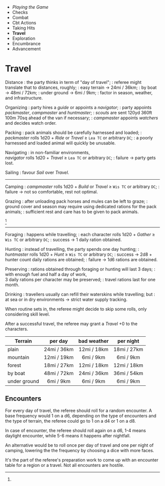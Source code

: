 
<!-- .margin.compass -->
* _Playing the Game_
* Checks
* Combat
* Cbt Actions
* Taking Hits
* **Travel**
* Exploration
* Encumbrance
* Advancement


# Travel

Distance
: the party thinks in term of "day of travel";
: referee might translate that to distances, roughly;
: easy terrain → 24mi / 36km;
: by boat → 48mi / 72km;
: under ground → 6mi / 9km;
: factor in season, weather, and infrastructure.

Organizing
: party hires a _guide_ or appoints a _navigator_;
: party appoints _packmaster_, _campmaster_ and _huntmaster_;
: _scouts_ are sent 120yd 360ft 100m 70sq ahead of the van if necessary;
: _campmaster_ appoints _watchers_ and decides watch order.

Packing
: pack animals should be carefully harnessed and loaded;
: _packmaster_ rolls 1d20 + _Ride_ or _Travel_ ≥ `Lea TC` or arbitrary `DC`;
: a poorly harnessed and loaded animal will quickly be unusable.

Navigating
: in non-familiar environments,<br/> _navigator_ rolls 1d20 + _Travel_ ≥ `Lea TC` or arbitrary `DC`;
: failure → party gets lost.

Sailing
: favour _Sail_ over _Travel_.

<hr/>

Camping
: _campmaster_ rolls 1d20 + _Build_ or _Travel_ ≥ `Wis TC` or arbitrary `DC`;
: failure → not so comfortable, rest not optimal.

Grazing
: after unloading pack horses and mules can be left to graze;
: ground cover and season may require using dedicated rations for the pack animals;
: sufficient rest and care has to be given to pack animals.

[^1]

<hr/>

Foraging
: happens while travelling;
: each character rolls 1d20 + _Gather_ ≥ `Wis TC` or arbitrary `DC`;
: success → 1 daily ration obtained.

Hunting
: instead of travelling, the party spends one day hunting;
: _huntmaster_ rolls 1d20 + _Hunt_ ≥ `Wis TC` or arbitrary `DC`;
: success → 2d8 + hunter count daily rations are obtained;
: failure → 1d6 rations are obtained.

Preserving
: rations obtained through foraging or hunting will last 3 days;
: with enough fuel and half a day of work,<br/>3 daily rations per character may be preserved;
: travel rations last for one month.

Drinking
: travellers usually can refill their waterskins while travelling; but
: at sea or in dry environments → strict water supply tracking.


[^1]:
  When routine sets in, the referee might decide to skip some rolls, only considering skill level.

  After a successful travel, the referee may grant a _Travel_ +0 to the characters.

<!-- RETURN -->


<!-- .distances -->
| Terrain      | per day     | bad weather | per night   |
|--------------|:-----------:|:-----------:|:-----------:|
| plain        | 24mi / 36km | 12mi / 18km | 18mi / 27km |
| mountain     | 12mi / 19km |  6mi /  9km |  6mi /  9km |
| forest       | 18mi / 27km | 12mi / 18km | 12mi / 18km |
| by boat      | 48mi / 72km | 24mi / 36km | 36mi / 54km |
| under ground |  6mi /  9km |  6mi /  9km |  6mi /  9km |


## Encounters

For every day of travel, the referee should roll for a random encounter. A base frequency would 1 on a d6, depending on the type of encounters and the type of terrain, the referee could go to 1 on a d4 or 1 on a d8.

In case of encounter, the referee should roll again on a d6, 1-4 means daylight encounter, while 5-6 means it happens after nightfall.

An alternative would be to roll once per day of travel and one per night of camping, lowering the the frequency by choosing a dice with more faces.

It's the part of the referee's preparation work to come up with an encounter table for a region or a travel. Not all encounters are hostile.


